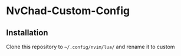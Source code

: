 # NvChad-Custom-Config

## Installation
Clone this repository to `~/.config/nvim/lua/` and rename it to custom
